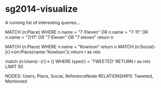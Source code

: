 sg2014-visualize
================
A running list of interesting queries...

MATCH (n:Place) WHERE n.name = "7-Eleven" OR  n.name = "7-11" OR n.name = "7/11" OR "7 Eleven" OR "7 eleven"  return n

MATCH (n:Place) WHERE n.name = "Kowloon" return n
MATCH (n:Social)-[r]->(m:Place{name:'Kowloon'}) return r as rels

match (n:Users) -[r]-> () WHERE type(r) = 'TWEETED' RETURN r as rels  LIMIT 50

NODES: Users, Place, Social, ReferenceNode
RELATIONSHIPS: Tweeted, Mentioned